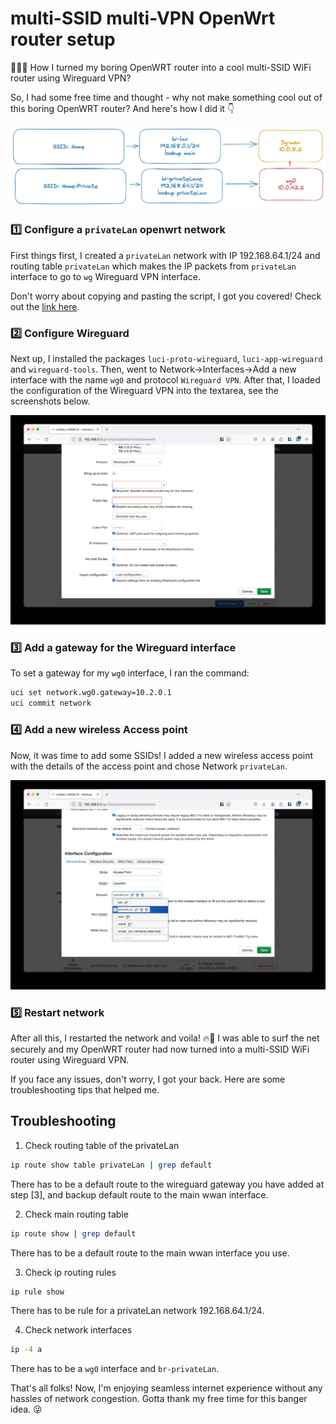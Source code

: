 # multi-SSID multi-VPN OpenWrt router setup
👨🏻‍💻 How I turned my boring OpenWRT router into a cool multi-SSID WiFi router using Wireguard VPN?

So, I had some free time and thought - why not make something cool out of this boring OpenWRT router? And here's how I did it 👇

![](../img/0d062ba8-b55f-4998-b935-bc70be824ce4.webp)

### 1️⃣ Configure a `privateLan` openwrt network

First things first, I created a `privateLan` network with IP 192.168.64.1/24 and routing table `privateLan` which makes the IP packets from `privateLan` interface to go to `wg` Wireguard VPN interface.

Don't worry about copying and pasting the script, I got you covered! Check out the [link here](https://github.com/dzianisv/utils/blob/f44fa7a238135f7e92197e88bc478c5bf42777a4/bin/openwrt-configure-privateLan.sh).

### 2️⃣ Configure Wireguard

Next up, I installed the packages `luci-proto-wireguard`, `luci-app-wireguard` and `wireguard-tools`. Then, went to Network->Interfaces->Add a new interface with the name `wg0` and protocol `Wireguard VPN`. After that, I loaded the configuration of the Wireguard VPN into the textarea, see the screenshots below.

![Wireguard VPN Configuration](../img/cb405250-8d61-4e81-ac3d-d78a02035955.webp)

### 3️⃣ Add a gateway for the Wireguard interface

To set a gateway for my `wg0` interface, I ran the command:

```bash
uci set network.wg0.gateway=10.2.0.1
uci commit network
```

### 4️⃣ Add a new wireless Access point

Now, it was time to add some SSIDs! I added a new wireless access point with the details of the access point and chose Network `privateLan`.

![Wireless Access Point Configuration](../img/b72158a7-02ab-4843-b909-66d6e244cbfa.webp)

### 5️⃣ Restart network

After all this, I restarted the network and voila! 🔥🚀 I was able to surf the net securely and my OpenWRT router had now turned into a multi-SSID WiFi router using Wireguard VPN.

If you face any issues, don't worry, I got your back. Here are some troubleshooting tips that helped me.

## Troubleshooting

1. Check routing table of the privateLan
```bash
ip route show table privateLan | grep default
```
There has to be a default route to the wireguard gateway you have added at step [3], and backup default route to the main wwan interface.

2. Check main routing table
```bash
ip route show | grep default
```
There has to be a default route to the main wwan interface you use.

3. Check ip routing rules
```bash
ip rule show
```
There has to be rule for a privateLan network 192.168.64.1/24.

4. Check network interfaces
```bash
ip -4 a
```
There has to be a `wg0` interface and `br-privateLan`.

That's all folks! Now, I'm enjoying seamless internet experience without any hassles of network congestion. Gotta thank my free time for this banger idea. 😜


